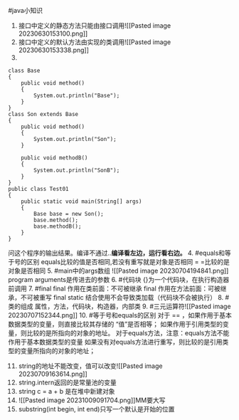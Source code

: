 #java小知识
1. 接口中定义的静态方法只能由接口调用![[Pasted image 20230630153100.png]]
2. 接口中定义的默认方法由实现的类调用![[Pasted image 20230630153338.png]]
3. 
```
class Base
{
    public void method()
    {
        System.out.println("Base");
    } 
}
class Son extends Base
{
    public void method()
    {
        System.out.println("Son");
    }
     
    public void methodB()
    {
        System.out.println("SonB");
    }
}
public class Test01
{
    public static void main(String[] args)
    {
        Base base = new Son();
        base.method();
        base.methodB();
    }
}
```
问这个程序的输出结果。编译不通过..**编译看左边，运行看右边。**
4. #equals和等于号的区别
equals比较的值是否相同,若没有重写就是对象是否相同
= =比较的是对象是否相同
5. #main中的args数组
![[Pasted image 20230704194841.png]]
program arguments是传进去的参数
6. #代码块
{}为一个代码块，在执行构造器前调用
7. #final
final 作用在类前面：不可被继承
final 作用在方法前面：可被继承，不可被重写
final static 结合使用不会导致类加载（代码块不会被执行）
8. #类的组成
属性，方法，代码块，构造器，内部类
9. #三元运算符![[Pasted image 20230707152344.png]]
10. #等于号和equals的区别
对于 == ，如果作用于基本数据类型的变量，则直接比较其存储的 “值”是否相等； 如果作用于引用类型的变量，则比较的是所指向的对象的地址。
对于equals方法，注意：equals方法不能作用于基本数据类型的变量
如果没有对equals方法进行重写，则比较的是引用类型的变量所指向的对象的地址；

11. string的地址不能改变，值可以改变![[Pasted image 20230709163614.png]]
12. string.intern返回的是常量池的变量
13. string c = a + b 是在堆中新建对象
14. ![[Pasted image 20231009091704.png]]MM要大写
15. substring(int begin, int end)只写一个默认是开始的位置